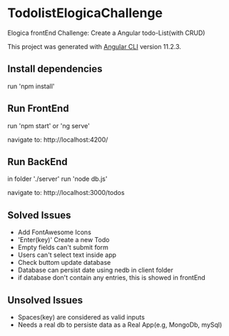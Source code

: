 # TodolistElogicaChallenge
Elogica frontEnd Challenge: Create a Angular todo-List(with CRUD)


This project was generated with [Angular CLI](https://github.com/angular/angular-cli) version 11.2.3.

## Install dependencies
run 'npm install'

## Run FrontEnd
run 'npm start' or 'ng serve'

navigate to: http://localhost:4200/

## Run BackEnd
in folder './server' 
run 'node db.js'

navigate to: http://localhost:3000/todos

## Solved Issues
- Add FontAwesome Icons
- 'Enter(key)' Create a new Todo
- Empty fields can't submit form
- Users can't select text inside app
- Check buttom update database
- Database can persist date using nedb in client folder
- if database don't contain any entries, this is showed in frontEnd

## Unsolved Issues
- Spaces(key) are considered as valid inputs
- Needs a real db to persiste data as a Real App(e.g, MongoDb, mySql)